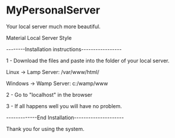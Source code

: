 # MyPersonalServer
Your local server much more beautiful.

Material Local Server Style

--------Installation instructions-----------------

1 - Download the files and paste into the folder of your local server.

Linux -> Lamp Server: /var/www/html/

Windows -> Wamp Server: c:/wamp/www

2 - Go to "localhost" in the browser

3 - If all happens well you will have no problem.

-------------End Installation---------------------


Thank you for using the system.
